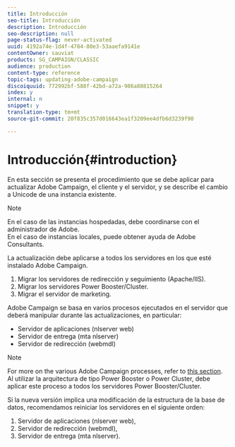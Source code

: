 ```yaml
---
title: Introducción
seo-title: Introducción
description: Introducción
seo-description: null
page-status-flag: never-activated
uuid: 4192a74e-1d4f-4784-80e3-53aaefa9141e
contentOwner: sauviat
products: SG_CAMPAIGN/CLASSIC
audience: production
content-type: reference
topic-tags: updating-adobe-campaign
discoiquuid: 772992bf-588f-42bd-a72a-986a88815264
index: y
internal: n
snippet: y
translation-type: tm+mt
source-git-commit: 20f835c357d016643ea1f3209ee4dfb6d3239f90

---
```



# Introducción{#introduction}

En esta sección se presenta el procedimiento que se debe aplicar para actualizar Adobe Campaign, el cliente y el servidor, y se describe el cambio a Unicode de una instancia existente.

>[!NOTE]
>
>En el caso de las instancias hospedadas, debe coordinarse con el administrador de Adobe.\
>En el caso de instancias locales, puede obtener ayuda de Adobe Consultants.

La actualización debe aplicarse a todos los servidores en los que esté instalado Adobe Campaign.

1. Migrar los servidores de redirección y seguimiento (Apache/IIS).
1. Migrar los servidores Power Booster/Cluster.
1. Migrar el servidor de marketing.

Adobe Campaign se basa en varios procesos ejecutados en el servidor que deberá manipular durante las actualizaciones, en particular:

* Servidor de aplicaciones (nlserver web)
* Servidor de entrega (mta nlserver)
* Servidor de redirección (webmdl)

>[!NOTE]
>
>For more on the various Adobe Campaign processes, refer to [this section](../../installation/using/general-architecture.md#logical-application-layer).\
>Al utilizar la arquitectura de tipo Power Booster o Power Cluster, debe aplicar este proceso a todos los servidores Power Booster/Cluster.

Si la nueva versión implica una modificación de la estructura de la base de datos, recomendamos reiniciar los servidores en el siguiente orden:

1. Servidor de aplicaciones (nlserver web),
1. Servidor de redirección (webmdl),
1. Servidor de entrega (mta nlserver).

